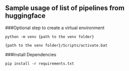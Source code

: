 ## Sample usage of list of pipelines from huggingface


###Optional step to create a virtual environment
```Create Virtual Envrionment
python -m venv {path to the venv folder}
```
```Activate venv
{path to the venv folder}/Scripts/activate.bat
```

###Install Dependencies

```Install Dependencies
pip install -r requirements.txt
```
